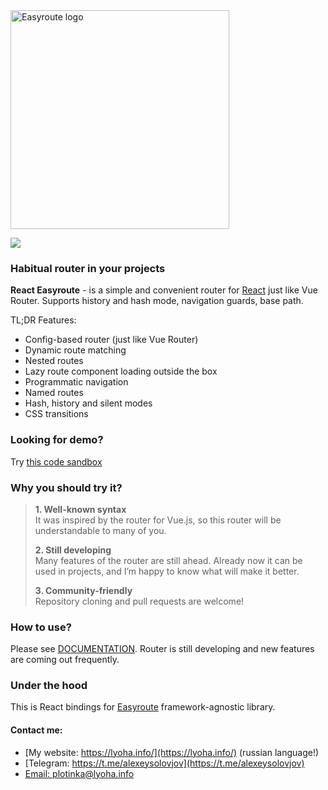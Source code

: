 <img src="https://shared.lyoha.info/pictures/easyroute/react-easyroute.png" alt="Easyroute logo" width="350">

<p align="left">
<img src="https://img.shields.io/npm/v/@easyroute/react.svg">
</p>

### Habitual router in your projects

**React Easyroute** - is a simple and convenient
router for [React](https://reactjs.org) just like Vue Router. Supports history
and hash mode, navigation guards, base path.

TL;DR Features:

* Config-based router (just like Vue Router)
* Dynamic route matching
* Nested routes
* Lazy route component loading outside the box
* Programmatic navigation
* Named routes
* Hash, history and silent modes
* CSS transitions

### Looking for demo?
Try [this code sandbox](https://codesandbox.io/s/react-easyroute-simpliest-demo-pfsez?file=/src/index.js)

### Why you should try it?

>**1. Well-known syntax**  
>It was inspired by the router for Vue.js, so this router will be understandable to many of you.
>
>**2. Still developing**  
>Many features of the router are still ahead. Already now it can be used in projects, and I’m happy to know what will make it better.
>
>**3. Community-friendly**  
>Repository cloning and pull requests are welcome!

### How to use?

Please see [DOCUMENTATION](https://react-easyroute.lyoha.info). Router is still developing and new features are coming out frequently.

### Under the hood
This is React bindings for [Easyroute](https://github.com/easyroute-router/easyroute/tree/main/packages/core) framework-agnostic
library.

#### Contact me:
* [My website: https://lyoha.info/](https://lyoha.info/) (russian language!)
* [Telegram: https://t.me/alexeysolovjov](https://t.me/alexeysolovjov)
* [Email: plotinka@lyoha.info](mailto:plotinka@lyoha.info)
